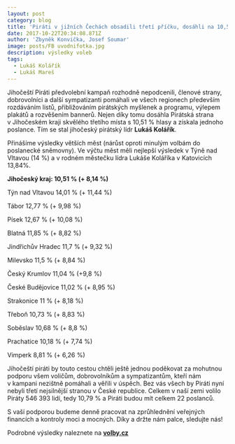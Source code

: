 ```yaml
---
layout: post
category: blog
title: 'Piráti v jižních Čechách obsadili třetí příčku, dosáhli na 10,51 %'
date: 2017-10-22T20:34:08.871Z
author: 'Zbyněk Konvička, Josef Soumar'
image: posts/FB uvodnifotka.jpg
description: výsledky voleb
tags:
  - Lukáš Kolářík
  - Lukáš Mareš
---
```

Jihočeští Piráti předvolební
kampaň rozhodně nepodcenili, členové strany, dobrovolníci a další sympatizanti
pomáhali ve všech regionech především rozdáváním listů, přibližováním
pirátských myšlenek a programu, výlepem plakátů a rozvěšením bannerů. Nejen díky
tomu dosáhla Pirátská strana v Jihočeském kraji skvělého třetího místa
s 10,51 % hlasy a získala jednoho poslance. Tím se stal jihočeský pirátský
lídr **Lukáš Kolářík**.

Přinášíme výsledky větších měst
\(nárůst oproti minulým volbám do poslanecké sněmovny). Ve výčtu měst měli
nejlepší výsledek v Týně nad Vltavou (14 %) a v rodném městečku lídra
Lukáše Koláříka v Katovicích 13,84%.

**Jihočeský kraj: 10,51 % (\+ 8,14 %)**

Týn nad Vltavou 14,01 % (\+ 11,44 %)

Tábor 12,77 % (\+ 9,98 %)

Písek 12,67 % (\+ 10,08 %)

Blatná 11,85 % (\+ 8,82 %)

Jindřichův Hradec 11,7 % (\+ 9,32 %)

Milevsko 11,5 % (\+ 8,84 %)

Český Krumlov 11,04 % (\+9,8 %)

České Budějovice 11,02 % (\+
8,95 %)

Strakonice 11 % (\+ 8,18 %)

Třeboň 10,73 % (\+ 8,83 %)

Soběslav 10,68 % (\+ 8,8 %)

Prachatice 10,18 % (\+ 7,74 %)

Vimperk 8,81 % (\+ 6,26 %)

Jihočeští piráti by touto cestou chtěli ještě jednou poděkovat za
mohutnou podporu všem voličům, dobrovolníkům a sympatizantům, kteří nám
v kampani nezištně pomáhali a věřili v úspěch. Bez vás všech by
Piráti nyní nebyli třetí nejsilnější stranou v České republice. Celkem v naší zemi volilo Piráty 546 393 lidí,
tedy 10,79 % a Piráti budou mít celkem 22 poslanců.

S vaší
podporou budeme denně pracovat na zprůhlednění veřejných financích a kontroly
moci a mocných. Díky a držte nám palce, sledujte nás! 

Podrobné výsledky naleznete na **[volby.cz](https://www.volby.cz)**
